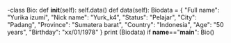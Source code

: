 -class Bio:
     def __init__(self):
          self.data()
     def data(self):
          Biodata = {
           "Full name": "Yurika izumi",
           "Nick name": "Yurk_k4",
           "Status": "Pelajar",
           "City": "Padang",
           "Province": "Sumatera barat",
           "Country": "Indonesia",
           "Age": "50 years",
           "Birthday": "xx/01/1978"
          } 
          print (Biodata)
if __name__=="__main__":
      Bio()
